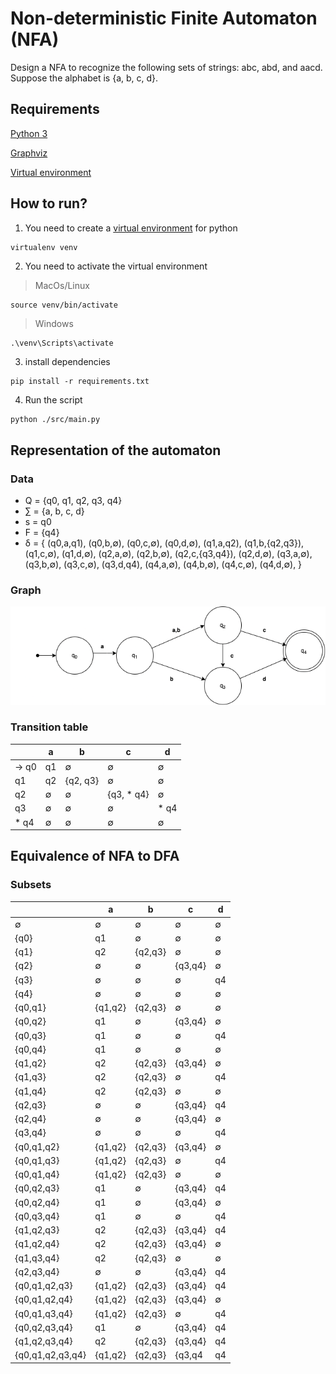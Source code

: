# Non-deterministic Finite Automaton (NFA)

Design a NFA to recognize the following sets of strings: abc, abd, and aacd. Suppose the alphabet is {a, b, c, d}.

## Requirements

[Python 3](https://www.python.org/downloads/) 

[Graphviz](https://graphviz.org/)

[Virtual environment](https://pypi.org/project/virtualenv/)

## How to run?

1. You need to create a [virtual environment](https://pypi.org/project/virtualenv/) for python

```shell
virtualenv venv 
```
2. You need to activate the virtual environment

> MacOs/Linux

```shell
source venv/bin/activate
```
> Windows
```cmd
.\venv\Scripts\activate
```

3. install dependencies 

```shell
pip install -r requirements.txt
```
4. Run the script 

```shell
python ./src/main.py
```

## Representation of the automaton

### Data

- Q = {q0, q1, q2, q3, q4}
- ∑ = {a, b, c, d}
- s = q0
- F = {q4}
- δ = {
(q0,a,q1), 
(q0,b,∅), 
(q0,c,∅), 
(q0,d,∅), 
(q1,a,q2), 
(q1,b,{q2,q3}), 
(q1,c,∅), 
(q1,d,∅), 
(q2,a,∅), 
(q2,b,∅), 
(q2,c,{q3,q4}), 
(q2,d,∅), 
(q3,a,∅), 
(q3,b,∅), 
(q3,c,∅), 
(q3,d,q4), 
(q4,a,∅), 
(q4,b,∅), 
(q4,c,∅), 
(q4,d,∅), 
}

### Graph
![Graph](./.assets/graph.png "Graph")

### Transition table
|            | a           | b           | c          | d          |
| ---------- | ----------- | ----------- | ---------- | ---------- |
| →  q0      | q1          | ∅           | ∅          | ∅          |
|    q1      | q2          | {q2, q3}    | ∅          | ∅          |
|    q2      | ∅           | ∅           | {q3, * q4} | ∅          |
|    q3      | ∅           | ∅           | ∅          | * q4       |
| *  q4      | ∅           | ∅           | ∅          | ∅          |

## Equivalence of NFA to DFA

### Subsets

|                    | a           | b           | c          | d          |
| ------------------ | ----------- | ----------- | ---------- | ---------- |
|   ∅                | ∅           | ∅           | ∅          | ∅          |
|   {q0}             | q1          | ∅           | ∅          | ∅          |
|   {q1}             | q2          | {q2,q3}     | ∅          | ∅          |
|   {q2}             | ∅           | ∅           | {q3,q4}    | ∅          |
|   {q3}             | ∅           | ∅           | ∅          | q4         |
|   {q4}             | ∅           | ∅           | ∅          | ∅          |
|   {q0,q1}          | {q1,q2}     | {q2,q3}     | ∅          | ∅          |
|   {q0,q2}          | q1          | ∅           | {q3,q4}    | ∅          |
|   {q0,q3}          | q1          | ∅           | ∅          | q4         |
|   {q0,q4}          | q1          | ∅           | ∅          | ∅          |
|   {q1,q2}          | q2          | {q2,q3}     | {q3,q4}    | ∅          |
|   {q1,q3}          | q2          | {q2,q3}     | ∅          | q4         |
|   {q1,q4}          | q2          | {q2,q3}     | ∅          | ∅          |
|   {q2,q3}          | ∅           | ∅           | {q3,q4}    | q4         |
|   {q2,q4}          | ∅           | ∅           | {q3,q4}    | ∅          |
|   {q3,q4}          | ∅           | ∅           | ∅          | q4         |
|   {q0,q1,q2}       | {q1,q2}     | {q2,q3}     | {q3,q4}    | ∅          |
|   {q0,q1,q3}       | {q1,q2}     | {q2,q3}     | ∅          | q4         |
|   {q0,q1,q4}       | {q1,q2}     | {q2,q3}     | ∅          | ∅          |
|   {q0,q2,q3}       | q1          | ∅           | {q3,q4}    | q4         |
|   {q0,q2,q4}       | q1          | ∅           | {q3,q4}    | ∅          |
|   {q0,q3,q4}       | q1          | ∅           | ∅          | q4         |
|   {q1,q2,q3}       | q2          | {q2,q3}     | {q3,q4}    | q4         |
|   {q1,q2,q4}       | q2          | {q2,q3}     | {q3,q4}    | ∅          |
|   {q1,q3,q4}       | q2          | {q2,q3}     | ∅          | ∅          |
|   {q2,q3,q4}       | ∅           | ∅           | {q3,q4}    | q4         |
|   {q0,q1,q2,q3}    | {q1,q2}     | {q2,q3}     | {q3,q4}    | q4         |
|   {q0,q1,q2,q4}    | {q1,q2}     | {q2,q3}     | {q3,q4}    | ∅          |
|   {q0,q1,q3,q4}    | {q1,q2}     | {q2,q3}     | ∅          | q4         |
|   {q0,q2,q3,q4}    | q1          | ∅           | {q3,q4}    | q4         |
|   {q1,q2,q3,q4}    | q2          | {q2,q3}     | {q3,q4}    | q4         |
|   {q0,q1,q2,q3,q4} | {q1,q2}     | {q2,q3}     | {q3,q4     | q4         |
